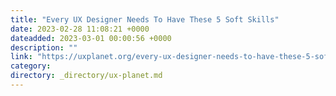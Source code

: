 ```yaml
---
title: "Every UX Designer Needs To Have These 5 Soft Skills"
date: 2023-02-28 11:08:21 +0000
dateadded: 2023-03-01 00:00:56 +0000
description: ""
link: "https://uxplanet.org/every-ux-designer-needs-to-have-these-5-soft-skills-58bbe0ea2c0b?source=rss----819cc2aaeee0---4"
category:
directory: _directory/ux-planet.md
---
```

